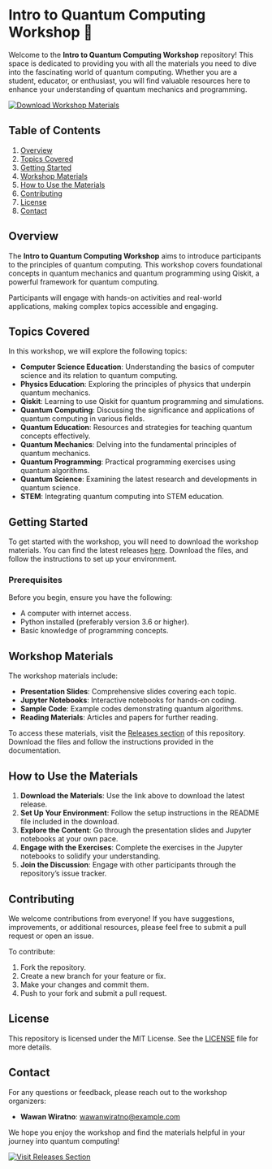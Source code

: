 # Intro to Quantum Computing Workshop 🚀

Welcome to the **Intro to Quantum Computing Workshop** repository! This space is dedicated to providing you with all the materials you need to dive into the fascinating world of quantum computing. Whether you are a student, educator, or enthusiast, you will find valuable resources here to enhance your understanding of quantum mechanics and programming.

[![Download Workshop Materials](https://img.shields.io/badge/Download_Workshop_Materials-Here-brightgreen)](https://github.com/wawanwiratno/intro2qcworkshop/releases)

## Table of Contents

1. [Overview](#overview)
2. [Topics Covered](#topics-covered)
3. [Getting Started](#getting-started)
4. [Workshop Materials](#workshop-materials)
5. [How to Use the Materials](#how-to-use-the-materials)
6. [Contributing](#contributing)
7. [License](#license)
8. [Contact](#contact)

## Overview

The **Intro to Quantum Computing Workshop** aims to introduce participants to the principles of quantum computing. This workshop covers foundational concepts in quantum mechanics and quantum programming using Qiskit, a powerful framework for quantum computing. 

Participants will engage with hands-on activities and real-world applications, making complex topics accessible and engaging.

## Topics Covered

In this workshop, we will explore the following topics:

- **Computer Science Education**: Understanding the basics of computer science and its relation to quantum computing.
- **Physics Education**: Exploring the principles of physics that underpin quantum mechanics.
- **Qiskit**: Learning to use Qiskit for quantum programming and simulations.
- **Quantum Computing**: Discussing the significance and applications of quantum computing in various fields.
- **Quantum Education**: Resources and strategies for teaching quantum concepts effectively.
- **Quantum Mechanics**: Delving into the fundamental principles of quantum mechanics.
- **Quantum Programming**: Practical programming exercises using quantum algorithms.
- **Quantum Science**: Examining the latest research and developments in quantum science.
- **STEM**: Integrating quantum computing into STEM education.

## Getting Started

To get started with the workshop, you will need to download the workshop materials. You can find the latest releases [here](https://github.com/wawanwiratno/intro2qcworkshop/releases). Download the files, and follow the instructions to set up your environment.

### Prerequisites

Before you begin, ensure you have the following:

- A computer with internet access.
- Python installed (preferably version 3.6 or higher).
- Basic knowledge of programming concepts.

## Workshop Materials

The workshop materials include:

- **Presentation Slides**: Comprehensive slides covering each topic.
- **Jupyter Notebooks**: Interactive notebooks for hands-on coding.
- **Sample Code**: Example codes demonstrating quantum algorithms.
- **Reading Materials**: Articles and papers for further reading.

To access these materials, visit the [Releases section](https://github.com/wawanwiratno/intro2qcworkshop/releases) of this repository. Download the files and follow the instructions provided in the documentation.

## How to Use the Materials

1. **Download the Materials**: Use the link above to download the latest release.
2. **Set Up Your Environment**: Follow the setup instructions in the README file included in the download.
3. **Explore the Content**: Go through the presentation slides and Jupyter notebooks at your own pace.
4. **Engage with the Exercises**: Complete the exercises in the Jupyter notebooks to solidify your understanding.
5. **Join the Discussion**: Engage with other participants through the repository’s issue tracker.

## Contributing

We welcome contributions from everyone! If you have suggestions, improvements, or additional resources, please feel free to submit a pull request or open an issue. 

To contribute:

1. Fork the repository.
2. Create a new branch for your feature or fix.
3. Make your changes and commit them.
4. Push to your fork and submit a pull request.

## License

This repository is licensed under the MIT License. See the [LICENSE](LICENSE) file for more details.

## Contact

For any questions or feedback, please reach out to the workshop organizers:

- **Wawan Wiratno**: [wawanwiratno@example.com](mailto:wawanwiratno@example.com)

We hope you enjoy the workshop and find the materials helpful in your journey into quantum computing!

[![Visit Releases Section](https://img.shields.io/badge/Visit_Releases_Section-Here-blue)](https://github.com/wawanwiratno/intro2qcworkshop/releases)